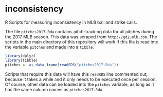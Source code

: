 # inconsistency
R Scripts for measuring inconsistency in MLB ball and strike calls. 

The file `pitches2017.Rda` contains pitch-tracking data for all pitches during the 2017 MLB season. This data was scraped from `http://gd2.mlb.com`. The scripts in the main directory of this repository will work if this file is read into the variable `pitches` and made into a `tibble`. 

```R
library(dplyr)
library(tibble)
pitches <- as_data_frame(readRDS("pitches2017.Rda"))
```

Scripts that require this data will have this `readRDS` line commented out, because it takes a while and it only needs to be executed once per session. Of course, other data can be loaded into the `pitches` variable, as long as it has the same column names as `pitches2017.Rda`.


